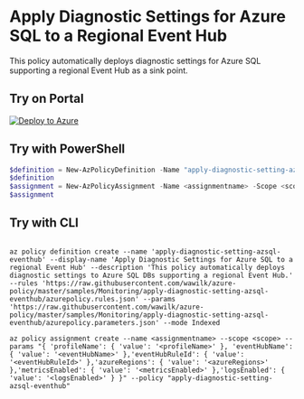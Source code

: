 # Apply Diagnostic Settings for Azure SQL to a Regional Event Hub

This policy automatically deploys diagnostic settings for Azure SQL supporting a regional Event Hub as a sink point.

## Try on Portal

[![Deploy to Azure](http://azuredeploy.net/deploybutton.png)](https://portal.azure.com/#blade/Microsoft_Azure_Policy/CreatePolicyDefinitionBlade/uri/https%3A%2F%2Fraw.githubusercontent.com%2Fwawilk%2Fazure-policy%2Fmaster%2Fsamples%2FMonitoring%2Fapply-diagnostic-setting-azsql-eventhub%2Fazurepolicy.json)

## Try with PowerShell

````powershell
$definition = New-AzPolicyDefinition -Name "apply-diagnostic-setting-azsql-eventhub" -DisplayName "Apply Diagnostic Settings for Azure SQL to a Regional Event Hub" -description "This policy automatically deploys diagnostic settings for Azure SQL to point to a regional Event Hub." -Policy 'https://raw.githubusercontent.com/wawilk/azure-policy/master/samples/Monitoring/apply-diagnostic-setting-azsql-eventhub/azurepolicy.rules.json' -Parameter 'https://raw.githubusercontent.com/wawilk/azure-policy/master/samples/Monitoring/apply-diagnostic-setting-azsql-eventhub/azurepolicy.parameters.json' -Mode Indexed
$definition
$assignment = New-AzPolicyAssignment -Name <assignmentname> -Scope <scope> -profileName <profileName> -eventHubName <eventHubName> -eventHubRuleId <eventHubRuleId> -azureRegions <azureRegions> -metricsEnabled <metricsEnabled> -logsEnabled <logsEnabled> -PolicyDefinition $definition
$assignment 
````

## Try with CLI

````cli

az policy definition create --name 'apply-diagnostic-setting-azsql-eventhub' --display-name 'Apply Diagnostic Settings for Azure SQL to a regional Event Hub' --description 'This policy automatically deploys diagnostic settings to Azure SQL DBs supporting a regional Event Hub.' --rules 'https://raw.githubusercontent.com/wawilk/azure-policy/master/samples/Monitoring/apply-diagnostic-setting-azsql-eventhub/azurepolicy.rules.json' --params 'https://raw.githubusercontent.com/wawilk/azure-policy/master/samples/Monitoring/apply-diagnostic-setting-azsql-eventhub/azurepolicy.parameters.json' --mode Indexed

az policy assignment create --name <assignmentname> --scope <scope> --params "{ 'profileName': { 'value': '<profileName>' }, 'eventHubName': { 'value': '<eventHubName>' },'eventHubRuleId': { 'value': '<eventHubRuleId>' },'azureRegions': { 'value': '<azureRegions>' },'metricsEnabled': { 'value': '<metricsEnabled>' },'logsEnabled': { 'value': '<logsEnabled>' } }" --policy "apply-diagnostic-setting-azsql-eventhub"

````
